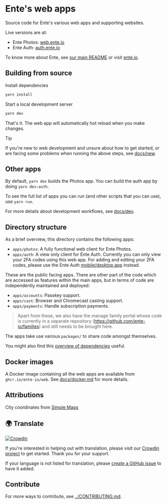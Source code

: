 # Ente's web apps

Source code for Ente's various web apps and supporting websites.

Live versions are at:

- Ente Photos: [web.ente.io](https://web.ente.io)
- Ente Auth: [auth.ente.io](https://auth.ente.io)

To know more about Ente, see [our main README](../README.md) or visit
[ente.io](https://ente.io).

## Building from source

Install dependencies

```sh
yarn install
```

Start a local development server

```sh
yarn dev
```

That's it. The web app will automatically hot reload when you make changes.

> [!TIP]
>
> If you're new to web development and unsure about how to get started, or are
> facing some problems when running the above steps, see
> [docs/new](docs/new.md).

## Other apps

By default, `yarn dev` builds the Photos app. You can build the auth app by
doing `yarn dev:auth`.

To see the full list of apps you can run (and other scripts that you can use),
use `yarn run`.

For more details about development workflows, see [docs/dev](docs/dev.md).

## Directory structure

As a brief overview, this directory contains the following apps:

- `apps/photos`: A fully functional web client for Ente Photos.
- `apps/auth`: A view only client for Ente Auth. Currently you can only view
  your 2FA codes using this web app. For adding and editing your 2FA codes,
  please use the Ente Auth [mobile/desktop app](../auth/README.md) instead.

These are the public facing apps. There are other part of the code which are
accessed as features within the main apps, but in terms of code are
independently maintained and deployed:

- `apps/accounts`: Passkey support.
- `apps/cast`: Browser and Chromecast casting support.
- `apps/payments`: Handle subscription payments.

> Apart from these, we also have the manage family portal whose code is
> currently in a separate repository (https://github.com/ente-io/families) and
> still needs to be brought here.

The apps take use various `packages/` to share code amongst themselves.

You might also find this [overview of dependencies](docs/dependencies.md)
useful.

## Docker images

A Docker image containing all the web apps are available from
`ghcr.io/ente-io/web`. See [docs/docker.md](docs/docker.md) for more details.

## Attributions

City coordinates from [Simple Maps](https://simplemaps.com/data/world-cities)

## 🌍 Translate

[![Crowdin](https://badges.crowdin.net/ente-photos-web/localized.svg)](https://crowdin.com/project/ente-photos-web)

If you're interested in helping out with translation, please visit our
[Crowdin project](https://crowdin.com/project/ente-photos-web) to get started.
Thank you for your support.

If your language is not listed for translation, please
[create a GitHub issue](https://github.com/ente-io/ente/issues/new?title=Request+for+New+Language+Translation&body=Language+name%3A)
to have it added.

## Contribute

For more ways to contribute, see [../CONTRIBUTING.md](../CONTRIBUTING.md).
